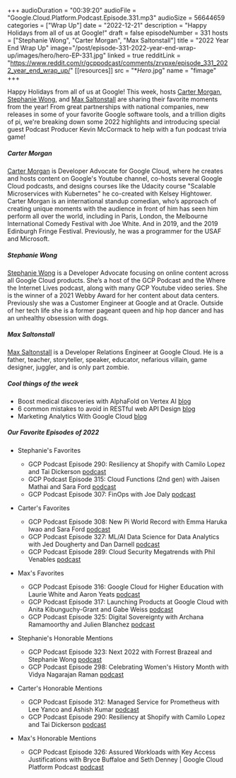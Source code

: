 +++
audioDuration = "00:39:20"
audioFile = "Google.Cloud.Platform.Podcast.Episode.331.mp3"
audioSize = 56644659
categories = ["Wrap Up"]
date = "2022-12-21"
description = "Happy Holidays from all of us at Google!"
draft = false
episodeNumber = 331
hosts = ["Stephanie Wong", "Carter Morgan", "Max Saltonstall"]
title = "2022 Year End Wrap Up"
image="/post/episode-331-2022-year-end-wrap-up/images/hero/hero-EP-331.jpg"
linked = true
redditLink = "https://www.reddit.com/r/gcppodcast/comments/zrvpxe/episode_331_2022_year_end_wrap_up/"
[[resources]]
  src = "**Hero*.jpg"
  name = "fimage"
+++

Happy Holidays from all of us at Google! This week, hosts [Carter Morgan](https://twitter.com/carterthecomic), [Stephanie Wong](https://twitter.com/stephr_wong), and [Max Saltonstall](https://twitter.com/maxsaltonstall) are sharing their favorite moments from the year! From great partnerships with national companies, new releases in some of your favorite Google software tools, and a trillion digits of pi, we're breaking down some 2022 highlights and introducing special guest Podcast Producer Kevin McCormack to help with a fun podcast trivia game!

##### Carter Morgan

[Carter Morgan](https://twitter.com/carterthecomic) is Developer Advocate for Google Cloud, where he creates and hosts content on Google's Youtube channel, co-hosts several Google Cloud podcasts, and designs courses like the Udacity course "Scalable Microservices with Kubernetes" he co-created with Kelsey Hightower. Carter Morgan is an international standup comedian, who’s approach of creating unique moments with the audience in front of him has seen him perform all over the world, including in Paris, London, the Melbourne International Comedy Festival with Joe White. And in 2019, and the 2019 Edinburgh Fringe Festival. Previously, he was a programmer for the USAF and Microsoft.

##### Stephanie Wong

[Stephanie Wong](https://twitter.com/stephr_wong) is a Developer Advocate focusing on online content across all Google Cloud products. She’s a host of the GCP Podcast and the Where the Internet Lives podcast, along with many GCP Youtube video series. She is the winner of a 2021 Webby Award for her content about data centers. Previously she was a Customer Engineer at Google and at Oracle. Outside of her tech life she is a former pageant queen and hip hop dancer and has an unhealthy obsession with dogs. 

##### Max Saltonstall

[Max Saltonstall](https://twitter.com/maxsaltonstall) is a Developer Relations Engineer at Google Cloud. He is a father, teacher, storyteller, speaker, educator, nefarious villain, game designer, juggler, and is only part zombie.

##### Cool things of the week

* Boost medical discoveries with AlphaFold on Vertex AI [blog](https://cloud.google.com/blog/topics/developers-practitioners/boost-medical-discoveries-alphafold-vertex-ai)
* 6 common mistakes to avoid in RESTful web API Design [blog](https://cloud.google.com/blog/products/api-management/restful-web-api-design-best-practices)
* Marketing Analytics With Google Cloud [blog](https://cloud.google.com/blog/topics/developers-practitioners/marketing-analytics-google-cloud)

##### Our Favorite Episodes of 2022
     
* Stephanie's Favorites
     * GCP Podcast Episode 290: Resiliency at Shopify with Camilo Lopez and Tai Dickerson [podcast](https://www.gcppodcast.com/post/episode-290-resiliency-at-shopify-with-camilo-lopez-and-tai-dickerson/)
     * GCP Podcast Episode 315: Cloud Functions (2nd gen) with Jaisen Mathai and Sara Ford [podcast](https://www.gcppodcast.com/post/episode-315-cloud-functions-2nd-gen-with-jaisen-mathai-and-sara-ford/)
     * GCP Podcast Episode 307: FinOps with Joe Daly [podcast](https://www.gcppodcast.com/post/episode-307-finops-with-joe-daly/)
     
* Carter's Favorites
     * GCP Podcast Episode 308: New Pi World Record with Emma Haruka Iwao and Sara Ford [podcast](https://www.gcppodcast.com/post/episode-308-new-pi-world-record-with-emma-haruka-iwao-and-sara-ford/)
     * GCP Podcast Episode 327: ML/AI Data Science for Data Analytics with Jed Dougherty and Dan Darnell [podcast](https://www.gcppodcast.com/post/episode-327-ml-ai-data-science-for-data-analytics-with-jed-dougherty-and-dan-darnell/)
     * GCP Podcast Episode 289: Cloud Security Megatrends with Phil Venables [podcast](https://www.gcppodcast.com/post/episode-289-cloud-security-megatrends-with-phil-venables/)
     
* Max's Favorites
     * GCP Podcast Episode 316: Google Cloud for Higher Education with Laurie White and Aaron Yeats [podcast](https://www.gcppodcast.com/post/episode-316-google-cloud-for-higher-education-with-laurie-white-and-aaron-yeats/)
     * GCP Podcast Episode 317: Launching Products at Google Cloud with Anita Kibunguchy-Grant and Gabe Weiss [podcast](https://www.gcppodcast.com/post/episode-317-launching-products-at-google-cloud-with-anita-kibunguchy-grant-and-gabe-weiss/)
     * GCP Podcast Episode 325: Digital Sovereignty with Archana Ramamoorthy and Julien Blanchez [podcast](https://www.gcppodcast.com/post/episode-325-digital-sovereignty-with-archana-ramamoorthy-and-julien-blanchez/)

* Stephanie's Honorable Mentions
     * GCP Podcast Episode 323: Next 2022 with Forrest Brazeal and Stephanie Wong [podcast](https://www.gcppodcast.com/post/episode-323-next-2022-with-forrest-brazeal/)
     * GCP Podcast Episode 298: Celebrating Women's History Month with Vidya Nagarajan Raman [podcast](https://www.gcppodcast.com/post/episode-298-celebrating-womens-history-month-with-vidya-nagarajan-raman/)
     
* Carter's Honorable Mentions
     * GCP Podcast Episode 312: Managed Service for Prometheus with Lee Yanco and Ashish Kumar [podcast](https://www.gcppodcast.com/post/episode-312-managed-service-for-prometheus-with-lee-yanco-and-ashish-kumar/)
     * GCP Podcast Episode 290: Resiliency at Shopify with Camilo Lopez and Tai Dickerson [podcast](https://www.gcppodcast.com/post/episode-290-resiliency-at-shopify-with-camilo-lopez-and-tai-dickerson/)

* Max's Honorable Mentions
     * GCP Podcast Episode 326: Assured Workloads with Key Access Justifications with Bryce Buffaloe and Seth Denney | Google Cloud Platform Podcast [podcast](https://www.gcppodcast.com/post/episode-326-assured-workloads-with-key-access-justifications-with-bryce-buffaloe-and-seth-denney/)


